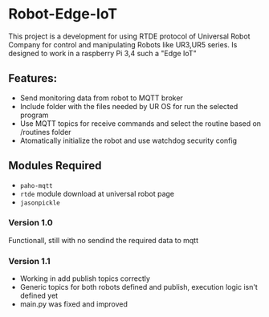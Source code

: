 # Robot-Edge-IoT

This project is a development for using RTDE protocol of Universal Robot Company for control and manipulating Robots like UR3,UR5 series. Is designed to work in a raspberry Pi 3,4 such a "Edge IoT"

## Features:

- Send monitoring data from robot to MQTT broker
- Include folder with the files needed by UR OS for run the selected program
- Use MQTT topics for receive commands and select the routine based on /routines folder
- Atomatically initialize the robot and use watchdog security config

## Modules Required

- `paho-mqtt`
- `rtde` module download at universal robot page
- `jasonpickle`

### Version 1.0

Functionall, still with no sendind the required data to mqtt

### Version 1.1

- Working in add publish topics correctly
- Generic topics for both robots defined and publish, execution logic isn't defined yet
- main.py was fixed and improved
